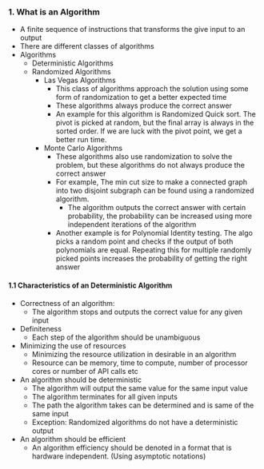 
### 1. What is an Algorithm
- A finite sequence of instructions that transforms the give input to an output
- There are different classes of algorithms
- Algorithms
	- Deterministic Algorithms
	- Randomized Algorithms
		- Las Vegas Algorithms
			- This class of algorithms approach the solution using some form of randomization to get a better expected time
			- These algorithms always produce the correct answer
			- An example for this algorithm is Randomized Quick sort. The pivot is picked at random, but the final array is always in the sorted order. If we are luck with the pivot point, we get a better run time.
		- Monte Carlo Algorithms
			- These algorithms also use randomization to solve the problem, but these algorithms do not always produce the correct answer
			- For example, The min cut size to make a connected graph into two disjoint subgraph can be found using a randomized algorithm.
				- The algorithm outputs the correct answer with certain probability, the probability can be increased using more independent iterations of the algorithm
			- Another example is for Polynomial Identity testing. The algo picks a random point and checks if the output of both polynomials are equal. Repeating this for multiple randomly picked points increases the probability of getting the right answer
#### 1.1 Characteristics of an Deterministic Algorithm
- Correctness of an algorithm: 
	- The algorithm stops and outputs the correct value for any given input 
- Definiteness
	- Each step of the algorithm should be unambiguous
- Minimizing the use of resources
	- Minimizing the resource utilization in desirable in an algorithm
	- Resource can be memory, time to compute, number of processor cores or number of API calls etc
- An algorithm should be deterministic
	- The algorithm will output the same value for the same input value
	- The algorithm terminates for all given inputs
	- The path the algorithm takes can be determined and is same of the same input
	- Exception: Randomized algorithms do not have a deterministic output
- An algorithm should be efficient
	- An algorithm efficiency should be denoted in a format that is hardware independent. (Using asymptotic notations)

